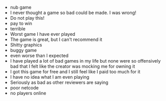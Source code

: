 - nub game
- I never thought a game so bad could be made. I was wrong!
- Do not play this!
- pay to win
- terrible
- Worst game I have ever played
- The game is great, but I can't recommend it
- Shitty graphics
- buggy game
- even worse than I expected
- I have played a lot of bad games in my life but none were so offensively bad that I felt like the creator was mocking me for owning it
- I got this game for free and I still feel like I paid too much for it
- I have no idea what I am even playing
- Seriously as bad as other reviewers are saying
- poor netcode
- no players online